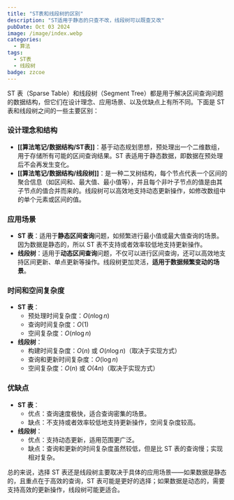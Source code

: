 ```yaml
---
title: "ST表和线段树的区别"
description: "ST适用于静态的只查不改，线段树可以既查又改"
pubDate: Oct 03 2024
image: /image/index.webp
categories:
  - 算法
tags:
  - ST表
  - 线段树
badge: zzcoe
---
```



ST 表（Sparse Table）和线段树（Segment Tree）都是用于解决区间查询问题的数据结构，但它们在设计理念、应用场景、以及优缺点上有所不同。下面是 ST 表和线段树之间的一些主要区别：

### 设计理念和结构

- **[[算法笔记/数据结构/ST表]]**：基于动态规划思想，预处理出一个二维数组，用于存储所有可能的区间查询结果。ST 表适用于静态数据，即数据在预处理后不会再发生变化。
- **[[算法笔记/数据结构/线段树]]**：是一种二叉树结构，每个节点代表一个区间的聚合信息（如区间和、最大值、最小值等），并且每个非叶子节点的值是由其子节点的值合并而来的。线段树可以高效地支持动态更新操作，如修改数组中的单个元素或区间的值。

### 应用场景

- **ST 表**：适用于**静态区间查询**问题，如频繁进行最小值或最大值查询的场景。因为数据是静态的，所以 ST 表不支持或者效率较低地支持更新操作。
- **线段树**：适用于**动态区间查询**问题，不仅可以进行区间查询，还可以高效地支持区间更新、单点更新等操作。线段树更加灵活，**适用于数据频繁变动的场景**。

### 时间和空间复杂度

- **ST 表**：
  - 预处理时间复杂度：$O(n\log n)$
  - 查询时间复杂度：$O(1)$
  - 空间复杂度：$O(n\log n)$
- **线段树**：
  - 构建时间复杂度：$O(n)$ 或 $O(n\log n)$（取决于实现方式）
  - 查询和更新时间复杂度：$O(\log n)$
  - 空间复杂度：$O(n)$ 或 $O(4n)$（取决于实现方式）

### 优缺点

- **ST 表**：
  - 优点：查询速度极快，适合查询密集的场景。
  - 缺点：不支持或者效率较低地支持更新操作，空间复杂度较高。
- **线段树**：
  - 优点：支持动态更新，适用范围更广泛。
  - 缺点：查询和更新的时间复杂度虽然较低，但是比 ST 表的查询慢；实现相对复杂。

总的来说，选择 ST 表还是线段树主要取决于具体的应用场景——如果数据是静态的，且重点在于高效的查询，ST 表可能是更好的选择；如果数据是动态的，需要支持高效的更新操作，线段树可能更适合。